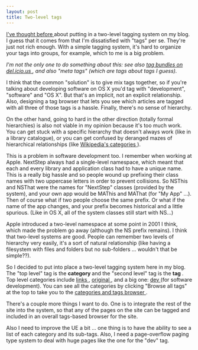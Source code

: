 ```yaml
---
layout: post
title: Two-level tags 
---
```



<a href="/weblog/2005/07/02">I've thought before </a>about putting in a two-level tagging system on my blog. I guess that it comes from that I'm dissatisfied with "tags" per se. They're just not rich enough. With a simple tagging system, it's hard to organize your tags into groups, for example, which to me is a big problem. 

<em>I'm not the only one to do something about this: see also <a href="http://www.lifehacker.com/software/delicious/organize-delicious-bookmarks-in-tag-bundles-176340.php">tag bundles on del.icio.us </a>, and also "meta tags" (which are tags about tags I guess). </em>

I think that the common "solution" is to give mix tags together, so if you're talking about developing software on OS X you'd tag with "development", "software" and "OS X". But that's an implicit, not an explicit relationship. Also, designing a tag browser that lets you see which articles are tagged with all three of those tags is a hassle. Finally, there's no sense of hierarchy. 

On the other hand, going to hard in the other direction (totally formal hierarchies) is also not viable in my opinion because it's too much work. You can get stuck with a specific hierarchy that doesn't always work (like in a library catalogue), or you can get confused by deranged mazes of hierarchical relationships (like <a href="http://en.wikipedia.org/wiki/Wikipedia:Category_schemes">Wikipedia's categories </a>). 

This is a problem in software development too. I remember when working at Apple. NextStep always had a single-level namespace, which meant that each and every library and application class had to have a unique name. This is a really big hassle and so people wound up prefixing their class names with two uppercase letters in order to prevent collisions. So NSThis and NSThat were the names for "NextStep" classes (provided by the system), and your own app would be MAThis and MAThat (for "My App" ...). Then of course what if two people choose the same prefix. Or what if the name of the app changes, and your prefix becomes historical and a little spurious. (Like in OS X, all of the system classes still start with NS...) 

Apple introduced a two-level namespace at some point in 2001 I think, which made the problem go away (although the NS prefix remains). I think that two-level systems are good. People can remember two levels of hierarchy very easily, it's a sort of natural relationship (like having a filesystem with files and folders but no sub-folders ... wouldn't that be simple??). 

So I decided to put into place a two-level tagging system here in my blog. The "top level" tag is the <strong>category </strong>and the "second level" tag is the <strong>tag </strong>. Top level categories include <a href="/weblog/tag/links">links </a>, <a href="/weblog/tag/original">original </a>, and a big one: <a href="/weblog/tag/dev">dev </a>(for software development). You can see all the categories by clicking "Browse all tags" at the top to take you to the <a href="/weblog/tag/">categories and tags browser </a>. 

There's a couple more things I want to do. One is to integrate the rest of the site into the system, so that any of the pages on the site can be tagged and included in an overall tags-based browser for the site. 

Also I need to improve the UE a bit ... one thing is to have the ability to see a list of each category and its sub-tags. Also, I need a page-overflow paging type system to deal with huge pages like the one for the "dev" tag.
